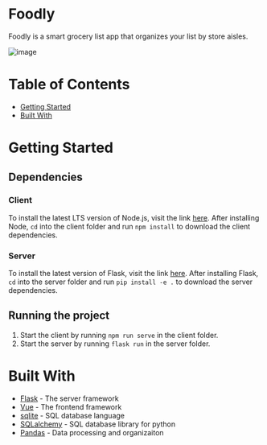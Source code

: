 # Foodly

Foodly is a smart grocery list app that organizes your list by store aisles.


![image](https://user-images.githubusercontent.com/10712922/86698390-41276580-bfdd-11ea-9ecb-b4bd13fe1bdd.png)

# Table of Contents

- [Getting Started](#getting-started)
- [Built With](#built-with)

# Getting Started

## Dependencies

### Client

To install the latest LTS version of Node.js, visit the link [here](https://nodejs.org/en/). After installing Node, `cd` into the client folder and run `npm install` to download the client dependencies. 

### Server

To install the latest version of Flask, visit the link [here](https://flask.palletsprojects.com/en/1.1.x/installation/). After installing Flask, `cd` into the server folder and run `pip install -e .` to download the server dependencies.

## Running the project

1. Start the client by running `npm run serve` in the client folder.
2. Start the server by running `flask run` in the server folder.

# Built With

* [Flask](https://flask.palletsprojects.com/en/1.1.x/) - The server framework
* [Vue](https://vuejs.org/) - The frontend framework
* [sqlite](https://www.sqlite.org/index.html) - SQL database language
* [SQLalchemy](https://www.sqlalchemy.org/) - SQL database library for python
* [Pandas](https://pandas.pydata.org/) - Data processing and organizaiton
